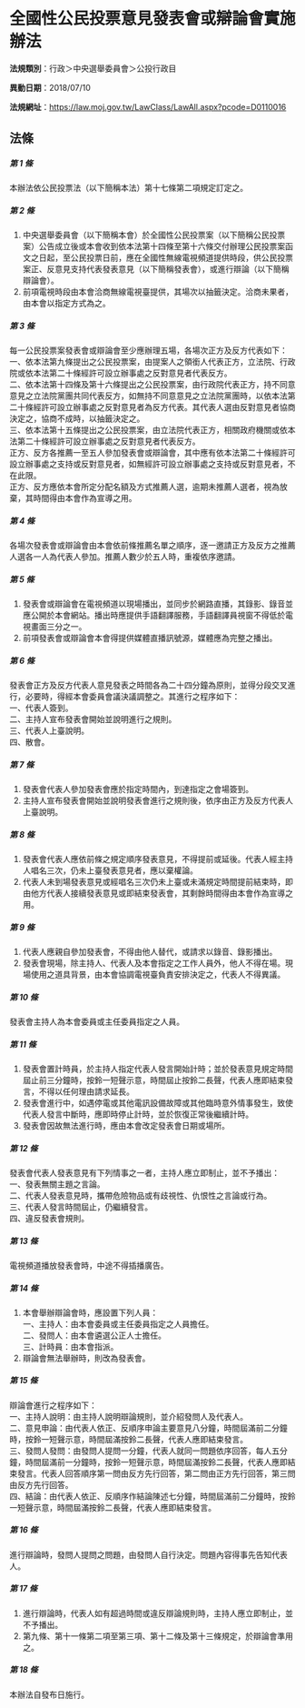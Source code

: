 # 全國性公民投票意見發表會或辯論會實施辦法

**法規類別**：行政＞中央選舉委員會＞公投行政目

**異動日期**：2018/07/10  

**法規網址**：https://law.moj.gov.tw/LawClass/LawAll.aspx?pcode=D0110016





## 法條
##### 第 1 條
本辦法依公民投票法（以下簡稱本法）第十七條第二項規定訂定之。

##### 第 2 條
1. 中央選舉委員會（以下簡稱本會）於全國性公民投票案（以下簡稱公民投票案）公告成立後或本會收到依本法第十四條至第十六條交付辦理公民投票案函文之日起，至公民投票日前，應在全國性無線電視頻道提供時段，供公民投票案正、反意見支持代表發表意見（以下簡稱發表會），或進行辯論（以下簡稱辯論會）。
1. 前項電視時段由本會洽商無線電視臺提供，其場次以抽籤決定。洽商未果者，由本會以指定方式為之。

##### 第 3 條
每一公民投票案發表會或辯論會至少應辦理五場，各場次正方及反方代表如下：  
一、依本法第九條提出之公民投票案，由提案人之領銜人代表正方，立法院、行政院或依本法第二十條經許可設立辦事處之反對意見者代表反方。  
二、依本法第十四條及第十六條提出之公民投票案，由行政院代表正方，持不同意意見之立法院黨團共同代表反方，如無持不同意意見之立法院黨團時，以依本法第二十條經許可設立辦事處之反對意見者為反方代表。其代表人選由反對意見者協商決定之，協商不成時，以抽籤決定之。  
三、依本法第十五條提出之公民投票案，由立法院代表正方，相關政府機關或依本法第二十條經許可設立辦事處之反對意見者代表反方。  
正方、反方各推薦一至五人參加發表會或辯論會，其中應有依本法第二十條經許可設立辦事處之支持或反對意見者，如無經許可設立辦事處之支持或反對意見者，不在此限。  
正方、反方應依本會所定分配名額及方式推薦人選，逾期未推薦人選者，視為放棄，其時間得由本會作為宣導之用。  

##### 第 4 條
各場次發表會或辯論會由本會依前條推薦名單之順序，逐一邀請正方及反方之推薦人選各一人為代表人參加。推薦人數少於五人時，重複依序邀請。

##### 第 5 條
1. 發表會或辯論會在電視頻道以現場播出，並同步於網路直播，其錄影、錄音並應公開於本會網站。播出時應提供手語翻譯服務，手語翻譯員視窗不得低於電視畫面三分之一。
1. 前項發表會或辯論會本會得提供媒體直播訊號源，媒體應為完整之播出。

##### 第 6 條
發表會正方及反方代表人意見發表之時間各為二十四分鐘為原則，並得分段交叉進行，必要時，得經本會委員會議決議調整之。其進行之程序如下：  
一、代表人簽到。  
二、主持人宣布發表會開始並說明進行之規則。  
三、代表人上臺說明。  
四、散會。  

##### 第 7 條
1. 發表會代表人參加發表會應於指定時間內，到達指定之會場簽到。
1. 主持人宣布發表會開始並說明發表會進行之規則後，依序由正方及反方代表人上臺說明。

##### 第 8 條
1. 發表會代表人應依前條之規定順序發表意見，不得提前或延後。代表人經主持人唱名三次，仍未上臺發表意見者，應以棄權論。
1. 代表人未到場發表意見或經唱名三次仍未上臺或未滿規定時間提前結束時，即由他方代表人接續發表意見或即結束發表會，其剩餘時間得由本會作為宣導之用。

##### 第 9 條
1. 代表人應親自參加發表會，不得由他人替代，或請求以錄音、錄影播出。
1. 發表會現場，除主持人、代表人及本會指定之工作人員外，他人不得在場。現場使用之道具背景，由本會協調電視臺負責安排決定之，代表人不得異議。

##### 第 10 條
發表會主持人為本會委員或主任委員指定之人員。

##### 第 11 條
1. 發表會置計時員，於主持人指定代表人發言開始計時；並於發表意見規定時間屆止前三分鐘時，按鈴一短聲示意，時間屆止按鈴二長聲，代表人應即結束發言，不得以任何理由請求延長。
1. 發表會進行中，如遇停電或其他電訊設備故障或其他臨時意外情事發生，致使代表人發言中斷時，應即時停止計時，並於恢復正常後繼續計時。
1. 發表會因故無法進行時，應由本會改定發表會日期或場所。

##### 第 12 條
發表會代表人發表意見有下列情事之一者，主持人應立即制止，並不予播出：  
一、發表無關主題之言論。  
二、代表人發表意見時，攜帶危險物品或有歧視性、仇恨性之言論或行為。  
三、代表人發言時間屆止，仍繼續發言。  
四、違反發表會規則。  

##### 第 13 條
電視頻道播放發表會時，中途不得插播廣告。

##### 第 14 條
1. 本會舉辦辯論會時，應設置下列人員：  
一、主持人：由本會委員或主任委員指定之人員擔任。  
二、發問人：由本會遴選公正人士擔任。  
三、計時員：由本會指派。
1. 辯論會無法舉辦時，則改為發表會。

##### 第 15 條
辯論會進行之程序如下：  
一、主持人說明：由主持人說明辯論規則，並介紹發問人及代表人。  
二、意見申論：由代表人依正、反順序申論主要意見八分鐘，時間屆滿前二分鐘時，按鈴一短聲示意，時間屆滿按鈴二長聲，代表人應即結束發言。  
三、發問人發問：由發問人提問一分鐘，代表人就同一問題依序回答，每人五分鐘，時間屆滿前一分鐘時，按鈴一短聲示意，時間屆滿按鈴二長聲，代表人應即結束發言。代表人回答順序第一問由反方先行回答，第二問由正方先行回答，第三問由反方先行回答。  
四、結論：由代表人依正、反順序作結論陳述七分鐘，時間屆滿前二分鐘時，按鈴一短聲示意，時間屆滿按鈴二長聲，代表人應即結束發言。  

##### 第 16 條
進行辯論時，發問人提問之問題，由發問人自行決定。問題內容得事先告知代表人。

##### 第 17 條
1. 進行辯論時，代表人如有超過時間或違反辯論規則時，主持人應立即制止，並不予播出。
1. 第九條、第十一條第二項至第三項、第十二條及第十三條規定，於辯論會準用之。

##### 第 18 條
本辦法自發布日施行。


